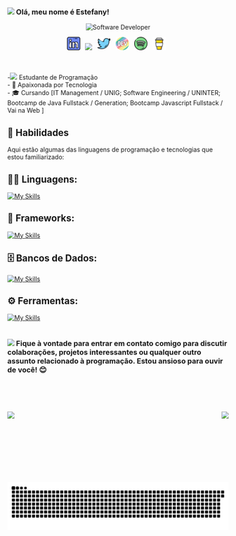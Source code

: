 ### <img src="https://media.giphy.com/media/VgCDAzcKvsR6OM0uWg/giphy.gif" width="50"> Olá, meu nome é Estefany!


<div align="center">
  <img src="https://i.pinimg.com/originals/0f/25/e4/0f25e4668c1c7740b5ed41835339d67f.gif" alt="Software Developer">
</div>
<p align='center'>
   <a href="https://www.linkedin.com/in/estefany-santos/"><img height="30" src="https://raw.githubusercontent.com/8bithemant/8bithemant/master/linkedin.png?raw=true"></a>&nbsp;&nbsp;
  <a href="estefany_fanysantos@hotmail.com"><img height="30" src="https://th.bing.com/th/id/OIP.9sT4UWsRfFiy6vPydv3_-QHaHO?pid=ImgDet&rs=1"></a>&nbsp;&nbsp;
<a href="https://twitter.com/8bithemant"><img height="30" src="https://raw.githubusercontent.com/8bithemant/8bithemant/master/twitter.png?raw=true"></a>&nbsp;&nbsp;
<a href="https://dev.to/"><img height="30" src="https://raw.githubusercontent.com/8bithemant/8bithemant/master/devto.png?raw=true"></a>&nbsp;&nbsp;
<a href="https://www.facebook.com/"><img height="30" src="https://raw.githubusercontent.com/8bithemant/8bithemant/master/spotify.png?raw=true"></a>&nbsp;&nbsp;
 <a href="https://www.coffee.com/"><img height="30" src="https://raw.githubusercontent.com/8bithemant/8bithemant/master/coffee.jpg?raw=true"></a>&nbsp;&nbsp;
 </p>

<div>
  <br>
  <br>
  -<img src="https://media.giphy.com/media/WUlplcMpOCEmTGBtBW/giphy.gif" width="30"> Estudante de Programação
  <br>
  - 🌱 Apaixonada por Tecnologia
  <br>
  - 🎓 Cursando [IT Management / UNIG; Software Engineering / UNINTER; Bootcamp de Java Fullstack / Generation; Bootcamp Javascript Fullstack / Vai na Web ]

## 🚀 Habilidades

Aqui estão algumas das linguagens de programação e tecnologias que estou familiarizado:

## 👨‍💻 Linguagens: 
[![My Skills](https://skillicons.dev/icons?i=java,javascript,c,html,css,bootstrap)](https://skillicons.dev)

## 🧰 Frameworks: 
[![My Skills](https://skillicons.dev/icons?i=react)](https://skillicons.dev)

## 🗄️ Bancos de Dados: 
[![My Skills](https://skillicons.dev/icons?i=mysql)](https://skillicons.dev)

## ⚙️ Ferramentas:
[![My Skills](https://skillicons.dev/icons?i=git,github,visualstudio,vscode,eclipse,idea,figma,photoshop)](https://skillicons.dev)<br><br>


### <img src="https://media.giphy.com/media/LnQjpWaON8nhr21vNW/giphy.gif" width="60"> Fique à vontade para entrar em contato comigo para discutir colaborações, projetos interessantes ou qualquer outro assunto relacionado à programação. Estou ansioso para ouvir de você! 😊
</div>
<br>
<br>
<br>
<br>
<div>
  <img align="left" height="160em" src="https://github-readme-stats.vercel.app/api?username=fany-santos8&show_icons=true&theme=tokyonight&include_all_commits=true&count_private=true"/>
  <img align="right" height="160em" src="https://github-readme-stats.vercel.app/api/top-langs/?username=fany-santos8&layout=compact&langs_count=16&theme=tokyonight"/>
</div>



<picture>
  <source media="(prefers-color-scheme: dark)" srcset="https://raw.githubusercontent.com/fany-santos8/fany-santos8/output/github-contribution-grid-snake-dark.svg">
  <source media="(prefers-color-scheme: light)" srcset="https://raw.githubusercontent.com/fany-santos8/fany-santos8/output/github-contribution-grid-snake.svg">
  <img alt="github contribution grid snake animation" src="https://raw.githubusercontent.com/fany-santos8/fany-santos8/output/github-contribution-grid-snake.svg">
</picture>
